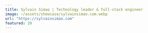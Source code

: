 ```yaml
---
title: Sylvain Simao | Technology leader & full-stack engineer
image: ~/assets/showcase/sylvainsimao.com.webp
url: "https://sylvainsimao.com"
featured: 20
---
```

